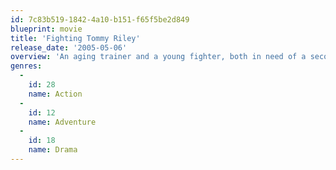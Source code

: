 ```yaml
---
id: 7c83b519-1842-4a10-b151-f65f5be2d849
blueprint: movie
title: 'Fighting Tommy Riley'
release_date: '2005-05-06'
overview: 'An aging trainer and a young fighter, both in need of a second chance, team-up to overcome the demons of their past...and chase the dreams of their future.'
genres:
  -
    id: 28
    name: Action
  -
    id: 12
    name: Adventure
  -
    id: 18
    name: Drama
---
```

